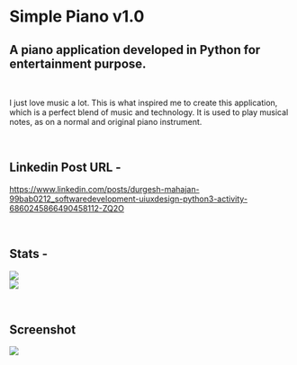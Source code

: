 # Simple Piano v1.0
## A piano application developed in Python for entertainment purpose.
<br>

I just love music a lot. This is what inspired me to create this application, which is a perfect blend of music and technology. It is used to play musical notes, as on a normal and original piano instrument.

<br>

## Linkedin Post URL - 
https://www.linkedin.com/posts/durgesh-mahajan-99bab0212_softwaredevelopment-uiuxdesign-python3-activity-6860245866490458112-ZQ2O

<br>

## Stats - 
<img src="https://github-readme-stats.vercel.app/api/top-langs/?username=durgeshm01722&layout=compact&show_icons=true&theme=radical"><br>
<img src="https://github-readme-stats.vercel.app/api/pin/?username=durgeshm01722&repo=durgeshm01722&show_owner=true&show_icons=true&theme=radical">

<br>

## Screenshot
<img src="piano_ss.png">
